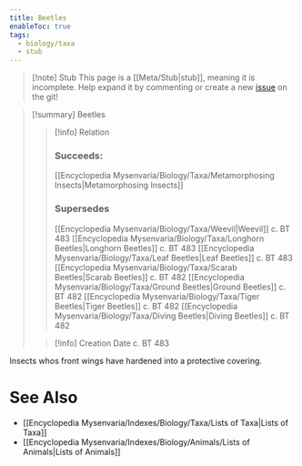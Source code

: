 ```yaml
---
title: Beetles
enableToc: true
tags:
  - biology/taxa
  - stub
---
```


> [!note] Stub
> This page is a [[Meta/Stub|stub]], meaning it is incomplete. Help expand it by commenting or create a new [issue](https://github.com/RagtimeGal/quartz--encyclopedia-mysenvaria/issues/new/choose) on the git!


> [!summary] Beetles
> > [!info] Relation
> > ### Succeeds:
> > [[Encyclopedia Mysenvaria/Biology/Taxa/Metamorphosing Insects|Metamorphosing Insects]]
> > ### Supersedes 
> > [[Encyclopedia Mysenvaria/Biology/Taxa/Weevil|Weevil]] c. BT 483
> > [[Encyclopedia Mysenvaria/Biology/Taxa/Longhorn Beetles|Longhorn Beetles]] c. BT 483
> > [[Encyclopedia Mysenvaria/Biology/Taxa/Leaf Beetles|Leaf Beetles]] c. BT 483
> > [[Encyclopedia Mysenvaria/Biology/Taxa/Scarab Beetles|Scarab Beetles]] c. BT 482
> > [[Encyclopedia Mysenvaria/Biology/Taxa/Ground Beetles|Ground Beetles]] c. BT 482
> > [[Encyclopedia Mysenvaria/Biology/Taxa/Tiger Beetles|Tiger Beetles]] c. BT 482
> > [[Encyclopedia Mysenvaria/Biology/Taxa/Diving Beetles|Diving Beetles]] c. BT 482
>
> > [!info] Creation Date
> > c. BT 483

Insects whos front wings have hardened into a protective covering.

# See Also
- [[Encyclopedia Mysenvaria/Indexes/Biology/Taxa/Lists of Taxa|Lists of Taxa]]
- [[Encyclopedia Mysenvaria/Indexes/Biology/Animals/Lists of Animals|Lists of Animals]]
